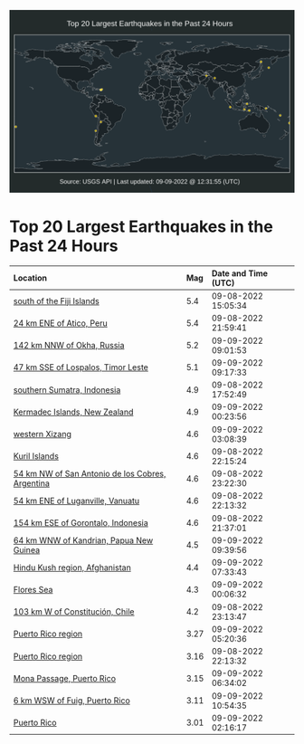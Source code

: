 ![Map](./map.png)

# Top 20 Largest Earthquakes in the Past 24 Hours

| Location | Mag | Date and Time (UTC) |
|:---|:---|:---|
| [south of the Fiji Islands](https://earthquake.usgs.gov/earthquakes/eventpage/us6000ii6j) | 5.4 | 09-08-2022 15:05:34 |
| [24 km ENE of Atico, Peru](https://earthquake.usgs.gov/earthquakes/eventpage/us6000iiai) | 5.4 | 09-08-2022 21:59:41 |
| [142 km NNW of Okha, Russia](https://earthquake.usgs.gov/earthquakes/eventpage/us6000iidg) | 5.2 | 09-09-2022 09:01:53 |
| [47 km SSE of Lospalos, Timor Leste](https://earthquake.usgs.gov/earthquakes/eventpage/us6000iidi) | 5.1 | 09-09-2022 09:17:33 |
| [southern Sumatra, Indonesia](https://earthquake.usgs.gov/earthquakes/eventpage/us6000ii8h) | 4.9 | 09-08-2022 17:52:49 |
| [Kermadec Islands, New Zealand](https://earthquake.usgs.gov/earthquakes/eventpage/us6000iibp) | 4.9 | 09-09-2022 00:23:56 |
| [western Xizang](https://earthquake.usgs.gov/earthquakes/eventpage/us6000iibx) | 4.6 | 09-09-2022 03:08:39 |
| [Kuril Islands](https://earthquake.usgs.gov/earthquakes/eventpage/us6000iiat) | 4.6 | 09-08-2022 22:15:24 |
| [54 km NW of San Antonio de los Cobres, Argentina](https://earthquake.usgs.gov/earthquakes/eventpage/us6000iib6) | 4.6 | 09-08-2022 23:22:30 |
| [54 km ENE of Luganville, Vanuatu](https://earthquake.usgs.gov/earthquakes/eventpage/us6000iias) | 4.6 | 09-08-2022 22:13:32 |
| [154 km ESE of Gorontalo, Indonesia](https://earthquake.usgs.gov/earthquakes/eventpage/us6000iia2) | 4.6 | 09-08-2022 21:37:01 |
| [64 km WNW of Kandrian, Papua New Guinea](https://earthquake.usgs.gov/earthquakes/eventpage/us6000iidm) | 4.5 | 09-09-2022 09:39:56 |
| [Hindu Kush region, Afghanistan](https://earthquake.usgs.gov/earthquakes/eventpage/us6000iid5) | 4.4 | 09-09-2022 07:33:43 |
| [Flores Sea](https://earthquake.usgs.gov/earthquakes/eventpage/us6000iib9) | 4.3 | 09-09-2022 00:06:32 |
| [103 km W of Constitución, Chile](https://earthquake.usgs.gov/earthquakes/eventpage/us6000iib5) | 4.2 | 09-08-2022 23:13:47 |
| [Puerto Rico region](https://earthquake.usgs.gov/earthquakes/eventpage/pr71370663) | 3.27 | 09-09-2022 05:20:36 |
| [Puerto Rico region](https://earthquake.usgs.gov/earthquakes/eventpage/pr71370608) | 3.16 | 09-08-2022 22:13:32 |
| [Mona Passage, Puerto Rico](https://earthquake.usgs.gov/earthquakes/eventpage/pr71370683) | 3.15 | 09-09-2022 06:34:02 |
| [6 km WSW of Fuig, Puerto Rico](https://earthquake.usgs.gov/earthquakes/eventpage/pr71370708) | 3.11 | 09-09-2022 10:54:35 |
| [Puerto Rico](https://earthquake.usgs.gov/earthquakes/eventpage/pr71370643) | 3.01 | 09-09-2022 02:16:17 |
